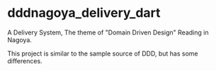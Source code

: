 dddnagoya_delivery_dart
=======================

A Delivery System, The theme of "Domain Driven Design" Reading in Nagoya.

This project is similar to the sample source of DDD, but has some differences.

